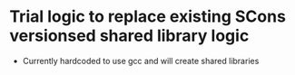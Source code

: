 # Trial logic to replace existing SCons versionsed shared library logic

* Currently hardcoded to use gcc and will create shared libraries
